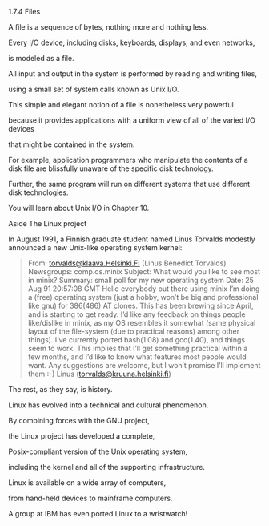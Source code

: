 1.7.4
Files

A file is a sequence of bytes, nothing more and nothing less. 

Every I/O device, including disks, keyboards, displays, and even networks, 

is modeled as a file. 

All input and output in the system is performed by reading and writing files, 

using a small set of system calls known as Unix I/O.

This simple and elegant notion of a file is nonetheless very powerful 

because it provides applications with a uniform view of all of the varied I/O devices 

that might be contained in the system. 

For example, application programmers who manipulate the contents of a disk file are blissfully unaware of the specific disk
technology. 

Further, the same program will run on different systems that use different disk technologies. 

You will learn about Unix I/O in Chapter 10.


Aside
The Linux project

In August 1991, a Finnish graduate student named Linus Torvalds modestly announced a new Unix-like operating system kernel:
>From: torvalds@klaava.Helsinki.FI (Linus Benedict Torvalds)
Newsgroups: comp.os.minix
Subject: What would you like to see most in minix?
Summary: small poll for my new operating system
Date: 25 Aug 91 20:57:08 GMT
Hello everybody out there using minix
I’m doing a (free) operating system (just a hobby, won’t be big and
professional like gnu) for 386(486) AT clones. This has been brewing
since April, and is starting to get ready. I’d like any feedback on
things people like/dislike in minix, as my OS resembles it somewhat
(same physical layout of the file-system (due to practical reasons)
among other things).
I’ve currently ported bash(1.08) and gcc(1.40), and things seem to work.
This implies that I’ll get something practical within a few months, and
I’d like to know what features most people would want. Any suggestions
are welcome, but I won’t promise I’ll implement them :-)
Linus (torvalds@kruuna.helsinki.fi)

The rest, as they say, is history. 

Linux has evolved into a technical and cultural phenomenon. 

By combining forces with the GNU project, 

the Linux project has developed a complete, 

Posix-compliant version of the Unix operating system, 

including the kernel and all of the supporting infrastructure.

Linux is available on a wide array of computers, 

from hand-held devices to mainframe computers. 

A group at IBM has even ported Linux to a wristwatch!